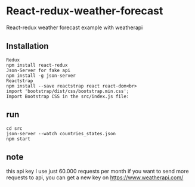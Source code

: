 # React-redux-weather-forecast
React-redux weather forecast example with weatherapi

## Installation
```
Redux
npm install react-redux
Json-Server for fake api
npm install -g json-server
Reactstrap
npm install --save reactstrap react react-dom<br>
import 'bootstrap/dist/css/bootstrap.min.css';
Import Bootstrap CSS in the src/index.js file:
```
## run
```
cd src 
json-server --watch countries_states.json
npm start
```

## note
this api key I use just 60.000 requests per month 
if you want to send more requests to api, you can get a new key on https://www.weatherapi.com/
